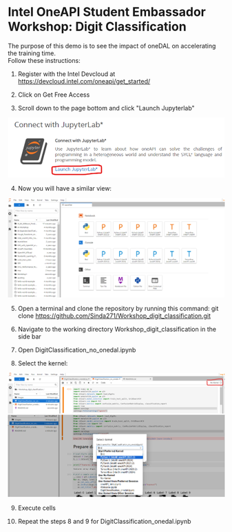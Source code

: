 # Intel OneAPI Student Embassador Workshop: Digit Classification

The purpose of this demo is to see the impact of oneDAL on accelerating the training time.\
Follow these instructions:

1. Register with the Intel Devcloud at
   https://devcloud.intel.com/oneapi/get_started/

2. Click on Get Free Access

3. Scroll down to the page bottom and click "Launch Jupyterlab" 
<img src="images/jupyterlab.png" width="800" /> 

4. Now you will have a similar view: 
<img src="images/devcloud.png" width="800" /> 

5. Open a terminal and clone the repository by running this command: git clone https://github.com/Sinda271/Workshop_digit_classification.git

6. Navigate to the working directory Workshop_digit_classification in the side bar

7. Open DigitClassification_no_onedal.ipynb

8. Select the kernel:
<img src="images/kernel.png" width="800" /> 
<img src="images/kernel1.png" width="800" /> 

9. Execute cells

10. Repeat the steps 8 and 9 for DigitClassification_onedal.ipynb




